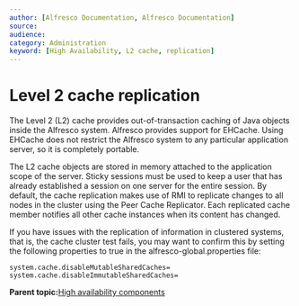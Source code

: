 ```yaml
---
author: [Alfresco Documentation, Alfresco Documentation]
source: 
audience: 
category: Administration
keyword: [High Availability, L2 cache, replication]
---
```


# Level 2 cache replication

The Level 2 \(L2\) cache provides out-of-transaction caching of Java objects inside the Alfresco system. Alfresco provides support for EHCache. Using EHCache does not restrict the Alfresco system to any particular application server, so it is completely portable.

The L2 cache objects are stored in memory attached to the application scope of the server. Sticky sessions must be used to keep a user that has already established a session on one server for the entire session. By default, the cache replication makes use of RMI to replicate changes to all nodes in the cluster using the Peer Cache Replicator. Each replicated cache member notifies all other cache instances when its content has changed.

If you have issues with the replication of information in clustered systems, that is, the cache cluster test fails, you may want to confirm this by setting the following properties to true in the alfresco-global.properties file:

```
system.cache.disableMutableSharedCaches= 
system.cache.disableImmutableSharedCaches=
```

**Parent topic:**[High availability components](../concepts/ha-components.md)

